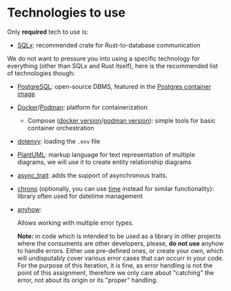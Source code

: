 # Technologies to use

Only **required** tech to use is:

- [SQLx](https://crates.io/crates/sqlx): recommended crate for Rust-to-database communication

We do not want to pressure you into using a specific technology for everything (other than SQLx and Rust itself), here is the recommended list of technologies though:

- [PostgreSQL](https://www.postgresql.org/): open-source DBMS, featured in the [Postgres container image](https://hub.docker.com/_/postgres)
- [Docker](https://www.docker.com/)/[Podman](https://podman.io/): platform for containerization
  - Compose ([docker version](https://docs.docker.com/compose/)/[podman version](https://github.com/containers/podman-compose)): simple tools for basic container orchestration
- [dotenvy](https://crates.io/crates/dotenvy): loading the `.env` file
- [PlantUML](https://plantuml.com/ie-diagram): markup language for text representation of multiple diagrams, we will use it to create entity relationship diagrams
- [async\_trait](https://crates.io/crates/async-trait): adds the support of asynchronous traits.
- [chrono](https://crates.io/crates/chrono) (optionally, you can use [time](https://crates.io/crates/time) instead for similar functionality): library often used for datetime management
- [anyhow](https://crates.io/crates/anyhow):

  Allows working with multiple error types.
  
  **Note:** in code which is intended to be used as a library in other projects where the consuments are other developers, please, **do not use** anyhow to handle errors. Either use pre-defined ones, or create your own, which will undisputably cover various error cases that can occurr in your code. For the purpose of this iteration, it is fine, as error handling is not the point of this assignment, therefore we only care about "catching" the error, not about its origin or its "proper" handling.
